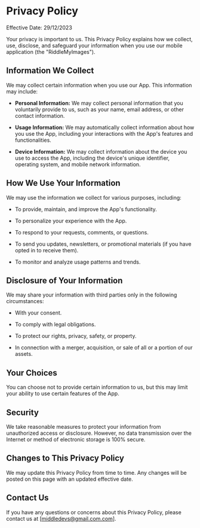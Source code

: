 # Privacy Policy

Effective Date: 29/12/2023

Your privacy is important to us. This Privacy Policy explains how we collect, use, disclose, and safeguard your information when you use our mobile application (the "RiddleMyImages").

## Information We Collect

We may collect certain information when you use our App. This information may include:

- **Personal Information:** We may collect personal information that you voluntarily provide to us, such as your name, email address, or other contact information.

- **Usage Information:** We may automatically collect information about how you use the App, including your interactions with the App's features and functionalities.

- **Device Information:** We may collect information about the device you use to access the App, including the device's unique identifier, operating system, and mobile network information.

## How We Use Your Information

We may use the information we collect for various purposes, including:

- To provide, maintain, and improve the App's functionality.

- To personalize your experience with the App.

- To respond to your requests, comments, or questions.

- To send you updates, newsletters, or promotional materials (if you have opted in to receive them).

- To monitor and analyze usage patterns and trends.

## Disclosure of Your Information

We may share your information with third parties only in the following circumstances:

- With your consent.

- To comply with legal obligations.

- To protect our rights, privacy, safety, or property.

- In connection with a merger, acquisition, or sale of all or a portion of our assets.

## Your Choices

You can choose not to provide certain information to us, but this may limit your ability to use certain features of the App.

## Security

We take reasonable measures to protect your information from unauthorized access or disclosure. However, no data transmission over the Internet or method of electronic storage is 100% secure.

## Changes to This Privacy Policy

We may update this Privacy Policy from time to time. Any changes will be posted on this page with an updated effective date.

## Contact Us

If you have any questions or concerns about this Privacy Policy, please contact us at [middledevs@gmail.com.com].

